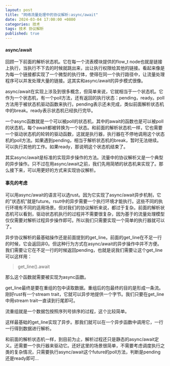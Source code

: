 ```yaml
---
layout: post
title: "网络流量处理中的协议解析:async/await"
date: 2024-03-04 17:00:00 +0800
categories: 技术
tags: 技术 协议解析
published: true
---
```


#### async/await

回顾一下前面的解析状态机。它在每一个流表模块提供的flow_t node也就是链接上执行，当执行不下去的时候就跳出来，出让执行权限给其他的链接。看起来像是为每一个链接都实现了一个微型的执行体，使得在同一个执行路径中，让流量处理程序可以并发处理大量的链接。这其实和async/await的异步模式很像。

async/await在实现上涉及到很多概念，但简单来说，它就相当于一个状态机。它作为一个状态机，有一个poll方法，还有返回的执行状态：pending，ready。poll方法用于被状态机驱动函数来执行。pending表示还未完成，类似前面解析状态机中的break。ready表示状态机已经执行完毕。

一个async函数就是一个可以被poll的状态机，其中的await的函数也是可以被poll的状态机，每个await都被转换为一个状态。和前面的解析状态机一样，它也需要一个驱动状态机的轮转的驱动函数，这就是执行器，执行器在不停地调用这个状态机的poll方法。如果遇到pending，相当于解析状态机的break，暂时无法继续。可以执行其他的工作。如果ready，那说明这个状态机结束了。

其实async/await是标准的实现异步操作的方法。流量中的协议解析又是一个典型的异步操作。只不过在用async/await之前，我们先用简陋的状态机来实现了。那么接下来，可以用更好的方式来实现协议解析。

#### 事先的考虑

可以用async/await的语言可以选rust。因为它实现了async/await异步机制，它的"状态机"就是future。rsut中的异步需要一个执行环境才能执行。这些不同的执行环境有不同的适用场景。但对我们的协议解析来说，都过于复杂。前面的解析状态机可以看到，驱动状态机执行的过程并不需要很复杂，因为基于的流量处理模型仅仅需要对解析过程异步操作即可。所以我们只需要实现一个简单的执行器就可以了。

异步协议解析的最基础操作还是前面提到的get_line。前面的get_line在不足一行的时候，它会返回非0。但这种行为方式在async/await的异步操作中并不方便。我们需要让它在不足一行的时候返回pending，也就是说我们需要让这个get_line可以这样用：
> get_line().await

那么这个函数就需要被实现为async函数。

get_line最终是要在重组的包中读取数据。重组后的包最终的目的是形成一条流。刚好rust有一个stream trait，它就可以异步地提供一个字节。我们只要在get_line中用stream trait一直读到行尾即可。

流重组就是一个数据包按照序列号排序的过程，这个比较简单。

这样最基础的get_line实现了异步。那我们就可以在一个异步函数中调用它，一行一行得到数据进行解析。

和前面的解析状态机一样，到目前为止，解析过程还只是静态的async/await定义。还需要一个执行器来驱动它。还好这里的场景很简单，不需要考虑调度执行之类的复杂情况，只需要执行async/await这个future的poll方法，判断是pending还是ready即可...

